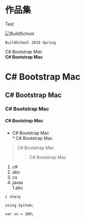 # 作品集
Test

![BuildSchool](https://upload.wikimedia.org/wikipedia/commons/thumb/f/fd/David_-_Napoleon_crossing_the_Alps_-_Malmaison2.jpg/300px-David_-_Napoleon_crossing_the_Alps_-_Malmaison2.jpg
"BuildSchool 2018")

    BuildSchool 2018 Spring 
*C# Bootstrap Mac*  
**C# Bootstrap Mac**
# C# Bootstrap Mac
## C# Bootstrap Mac
### C# Bootstrap Mac
##### C# Bootstrap Mac
* C# Bootstrap Mac  
\* C# Bootstrap Mac
>C# Bootstrap Mac
>>C# Bootstrap Mac
1. c#
2. abc
3. cs
4. javas  
  1.abc  
  ```
  c sharp
 
  using System;

  var vx = 100;
  ```